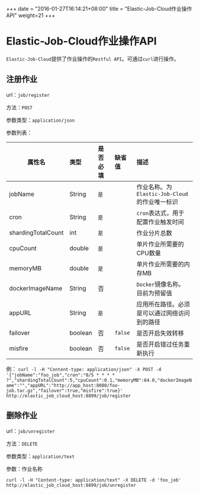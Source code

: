 +++
date = "2016-01-27T16:14:21+08:00"
title = "Elastic-Job-Cloud作业操作API"
weight=21
+++

# Elastic-Job-Cloud作业操作API

`Elastic-Job-Cloud`提供了作业操作的`Restful API`。可通过`curl`进行操作。

## 注册作业

url：`job/register`

方法：`POST`

参数类型：`application/json`

参数列表：

| 属性名                              | 类型  |是否必填 | 缺省值 | 描述                                                                        |
| -----------------------------------|:------|:------|:------|:---------------------------------------------------------------------------|
|jobName                             |String |`是`    |       | 作业名称。为`Elastic-Job-Cloud`的作业唯一标识                                  |
|cron                                |String |`是`    |       | `cron`表达式，用于配置作业触发时间                                             |
|shardingTotalCount                  |int    |`是`    |       | 作业分片总数                                                                 |
|cpuCount                            |double |`是`    |       | 单片作业所需要的CPU数量                                                       |
|memoryMB                            |double |`是`    |       | 单片作业所需要的内存MB                                                        |
|dockerImageName                     |String |否      |       | `Docker`镜像名称。目前为预留值                                                |
|appURL                              |String |`是`    |       | 应用所在路径。必须是可以通过网络访问到的路径                                     |
|failover                            |boolean|否      |`false`| 是否开启失效转移                                                             |
|misfire                             |boolean|否      |`false`| 是否开启错过任务重新执行                                                      |

例：
`curl -l -H "Content-type: application/json" -X POST -d '{"jobName":"foo_job","cron":"0/5 * * * * ?","shardingTotalCount":5,"cpuCount":0.1,"memoryMB":64.0,"dockerImageName":"","appURL":"http://app_host:8080/foo-job.tar.gz","failover":true,"misfire":true}' http://elastic_job_cloud_host:8899/job/register`

## 删除作业

url：`job/unregister`

方法：`DELETE`

参数类型：`application/text`

参数：作业名称

`curl -l -H "Content-type: application/text" -X DELETE -d 'foo_job' http://elastic_job_cloud_host:8899/job/unregister`
